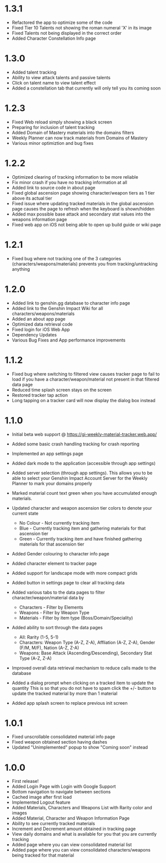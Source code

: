 # 1.3.1
- Refactored the app to optimize some of the code
- Fixed Tier 10 Talents not showing the roman numeral 'X' in its image
- Fixed Talents not being displayed in the correct order
- Added Character Constellation Info page

# 1.3.0
- Added talent tracking
- Ability to view attack talents and passive talents
- Click on talent name to view talent effect
- Added a constellation tab that currently will only tell you its coming soon

# 1.2.3
- Fixed Web reload simply showing a black screen
- Preparing for inclusion of talent tracking
- Added Domain of Mastery materials into the domains filters
- Weekly Planner can now track materials from Domains of Mastery
- Various minor optimiztion and bug fixes

# 1.2.2
- Optimized clearing of tracking information to be more reliable
- Fix minor crash if you have no tracking information at all
- Added link to source code in about page
- Fixed global ascension page showing character/weapon tiers as 1 tier above its actual tier
- Fixed issue where updating tracked materials in the global ascension page causes the page to refresh when the keyboard is shown/hidden
- Added max possible base attack and secondary stat values into the weapons information page
- Fixed web app on iOS not being able to open up build guide or wiki page

# 1.2.1
- Fixed bug where not tracking one of the 3 categories (characters/weapons/materials) prevents you from tracking/untracking anything

# 1.2.0
- Added link to genshin.gg database to character info page
- Added link to the Genshin Impact Wiki for all characters/weapons/materials
- Added an about app page
- Optimized data retrieval code
- Fixed login for iOS Web App
- Dependency Updates
- Various Bug Fixes and App performance improvements

# 1.1.2
- Fixed bug where switching to filtered view causes tracker page to fail to load if you have a character/weapon/material not present in that filtered data page
- Reduced time splash screen stays on the screen
- Restored tracker tap action
- Long tapping on a tracker card will now display the dialog box instead

# 1.1.0
- Initial beta web support @ https://gi-weekly-material-tracker.web.app/
- Added some basic crash handling tracking for crash reporting
- Implemented an app settings page
- Added dark mode to the application (accessible through app settings)
- Added server selection (through app settings).
    This allows you to be able to select your Genshin Impact Account Server for the Weekly Planner to mark your domains properly

- Marked material count text green when you have accumulated enough materials.
- Updated character and weapon ascension tier colors to denote your current state
    * No Colour - Not currently tracking item
    * Blue - Currently tracking item and gathering materials for that ascension tier
    * Green - Currently tracking item and have finished gathering materials for that ascension tier

- Added Gender colouring to character info page
- Added character element to tracker page
- Added support for landscape mode with more compact grids
- Added button in settings page to clear all tracking data
- Added various tabs to the data pages to filter character/weapon/material data by
    * Characters - Filter by Elements
    * Weapons - Filter by Weapon Type
    * Materials - Filter by item type (Boss/Domain/Speciality)
- Added ability to sort through the data pages
    * All: Rarity (1-5, 5-1)
    * Characters: Weapon Type (A-Z, Z-A), Affliation (A-Z, Z-A), Gender (F/M, M/F), Nation (A-Z, Z-A)
    * Weapons: Base Attack (Ascending/Descending), Secondary Stat Type (A-Z, Z-A)
- Improved overall data retrieval mechanism to reduce calls made to the database
- Added a dialog prompt when clicking on a tracked item to update the quantity
    This is so that you do not have to spam click the +/- button to update the tracked material by more than 1 material
- Added app splash screen to replace previous init screen

# 1.0.1
- Fixed unscrollable consolidated material info page
- Fixed weapon obtained section having dashes
- Updated "Unimplemented" popup to show "Coming soon" instead

# 1.0.0
- First release!
- Added Login Page with Login with Google Support
- Bottom navigation to navigate between sections
- Cached image after first load
- Implemented Logout feature
- Added Materials, Characters and Weapons List with Rarity color and images
- Added Material, Character and Weapon Information Page
- Ability to see currently tracked materials
- Increment and Decrement amount obtained in tracking page
- View daily domains and what is available for you that you are currently tracking
- Added page where you can view consolidated material list
- Added page where you can view consolidated characters/weapons being tracked for that material
